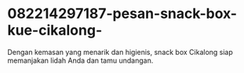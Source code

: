# 082214297187-pesan-snack-box-kue-cikalong-
Dengan kemasan yang menarik dan higienis, snack box Cikalong siap memanjakan lidah Anda dan tamu undangan.
